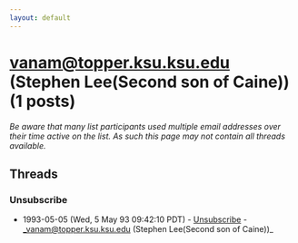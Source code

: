 ```yaml
---
layout: default
---
```


# vanam@topper.ksu.ksu.edu (Stephen Lee(Second son of Caine)) (1 posts)

_Be aware that many list participants used multiple email addresses over their time active on the list. As such this page may not contain all threads available._

## Threads

### Unsubscribe
+ 1993-05-05 (Wed, 5 May 93 09:42:10 PDT) - [Unsubscribe](/archive/1993/05/6defa77ce912c3f4e6f881349e0d524be9aa8e1627d355048c594f075320365d) - _vanam@topper.ksu.ksu.edu (Stephen Lee(Second son of Caine))_

